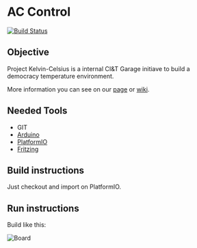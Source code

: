 # AC Control

[![Build Status](https://travis-ci.org/ciandt-dev/garage-kelvin-celsius.svg?branch=master)](https://travis-ci.org/ciandt-dev/garage-kelvin-celsius)

## Objective

Project Kelvin-Celsius is a internal CI&T Garage initiave to build a democracy temperature environment. 

More information you can see on our [page](http://ciandt-dev.github.io/garage-kelvin-celsius/) or [wiki](https://github.com/ciandt-dev/garage-kelvin-celsius/wiki). 

## Needed Tools

- GIT
- [Arduino](https://www.arduino.cc/en/Main/Software) 
- [PlatformIO](http://platformio.org/)
- [Fritzing](http://fritzing.org/download/)

## Build instructions

Just checkout and import on PlatformIO. 

## Run instructions

Build like this: 

![Board](https://raw.githubusercontent.com/ciandt-dev/garage-kelvin-celsius/master/doc/images/board-v1.png)




